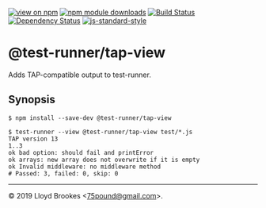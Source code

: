 [![view on npm](https://img.shields.io/npm/v/@test-runner/tap-view.svg)](https://www.npmjs.org/package/@test-runner/tap-view)
[![npm module downloads](https://img.shields.io/npm/dt/@test-runner/tap-view.svg)](https://www.npmjs.org/package/@test-runner/tap-view)
[![Build Status](https://travis-ci.org/test-runner-js/tap-view.svg?branch=master)](https://travis-ci.org/test-runner-js/tap-view)
[![Dependency Status](https://badgen.net/david/dep/test-runner-js/tap-view)](https://david-dm.org/test-runner-js/tap-view)
[![js-standard-style](https://img.shields.io/badge/code%20style-standard-brightgreen.svg)](https://github.com/feross/standard)

# @test-runner/tap-view

Adds TAP-compatible output to test-runner.

## Synopsis

```
$ npm install --save-dev @test-runner/tap-view

$ test-runner --view @test-runner/tap-view test/*.js
TAP version 13
1..3
ok bad option: should fail and printError
ok arrays: new array does not overwrite if it is empty
ok Invalid middleware: no middleware method
# Passed: 3, failed: 0, skip: 0
```

* * *

&copy; 2019 Lloyd Brookes \<75pound@gmail.com\>.
